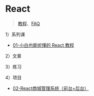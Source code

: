 # React

> [教程](./resource.md)、[FAQ](./faq/README.md)

1）系列课

- [01-小白也能听懂的 React 教程](./01/README.md)

2）文章

3）练习

4）项目

- [02-React商城管理系统（前台+后台）](./02/README.md)
